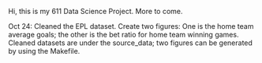 Hi, this is my 611 Data Science Project. More to come.

Oct 24:
Cleaned the EPL dataset. Create two figures: One is the home team average goals; the other is the bet ratio for home team winning games.
Cleaned datasets are under the source_data; two figures can be generated by using the Makefile.